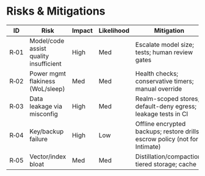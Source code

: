 # Risks & Mitigations

| ID | Risk | Impact | Likelihood | Mitigation |
| --- | --- | --- | --- | --- |
| R‑01 | Model/code assist quality insufficient | High | Med | Escalate model size; tests; human review gates |
| R‑02 | Power mgmt flakiness (WoL/sleep) | Med | Med | Health checks; conservative timers; manual override |
| R‑03 | Data leakage via misconfig | High | Med | Realm-scoped stores; default-deny egress; leakage tests in CI |
| R‑04 | Key/backup failure | High | Low | Offline encrypted backups; restore drills; escrow policy (not for Intimate) |
| R‑05 | Vector/index bloat | Med | Med | Distillation/compaction; tiered storage; cache |
